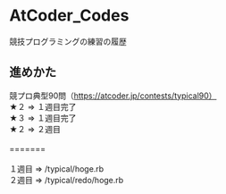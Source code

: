 # AtCoder_Codes
競技プログラミングの練習の履歴


## 進めかた
競プロ典型90問（https://atcoder.jp/contests/typical90）
<br>★２ => １週目完了
<br>★３ => １週目完了
<br>★２ => ２週目
<br>
<br>=======
<br>
<br>１週目 => /typical/hoge.rb
<br>２週目 => /typical/redo/hoge.rb